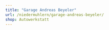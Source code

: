 ```yaml
---
title: "Garage Andreas Beyeler"
url: /niedermuhlern/garage-andreas-beyeler/
shop: Autowerkstatt
---
```


